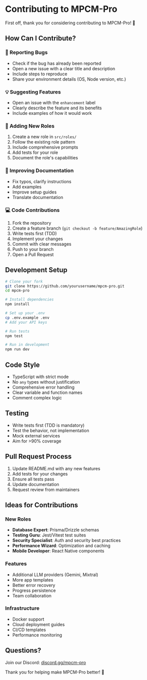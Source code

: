 # Contributing to MPCM-Pro

First off, thank you for considering contributing to MPCM-Pro! 🎉

## How Can I Contribute?

### 🐛 Reporting Bugs
- Check if the bug has already been reported
- Open a new issue with a clear title and description
- Include steps to reproduce
- Share your environment details (OS, Node version, etc.)

### 💡 Suggesting Features
- Open an issue with the `enhancement` label
- Clearly describe the feature and its benefits
- Include examples of how it would work

### 🧩 Adding New Roles
1. Create a new role in `src/roles/`
2. Follow the existing role pattern
3. Include comprehensive prompts
4. Add tests for your role
5. Document the role's capabilities

### 📝 Improving Documentation
- Fix typos, clarify instructions
- Add examples
- Improve setup guides
- Translate documentation

### 💻 Code Contributions
1. Fork the repository
2. Create a feature branch (`git checkout -b feature/AmazingRole`)
3. Write tests first (TDD)
4. Implement your changes
5. Commit with clear messages
6. Push to your branch
7. Open a Pull Request

## Development Setup

```bash
# Clone your fork
git clone https://github.com/yourusername/mpcm-pro.git
cd mpcm-pro

# Install dependencies
npm install

# Set up your .env
cp .env.example .env
# Add your API keys

# Run tests
npm test

# Run in development
npm run dev
```

## Code Style

- TypeScript with strict mode
- No `any` types without justification
- Comprehensive error handling
- Clear variable and function names
- Comment complex logic

## Testing

- Write tests first (TDD is mandatory)
- Test the behavior, not implementation
- Mock external services
- Aim for >90% coverage

## Pull Request Process

1. Update README.md with any new features
2. Add tests for your changes
3. Ensure all tests pass
4. Update documentation
5. Request review from maintainers

## Ideas for Contributions

### New Roles
- **Database Expert**: Prisma/Drizzle schemas
- **Testing Guru**: Jest/Vitest test suites
- **Security Specialist**: Auth and security best practices
- **Performance Wizard**: Optimization and caching
- **Mobile Developer**: React Native components

### Features
- Additional LLM providers (Gemini, Mixtral)
- More app templates
- Better error recovery
- Progress persistence
- Team collaboration

### Infrastructure
- Docker support
- Cloud deployment guides
- CI/CD templates
- Performance monitoring

## Questions?

Join our Discord: [discord.gg/mpcm-pro](https://discord.gg/mpcm-pro)

Thank you for helping make MPCM-Pro better! 🚀